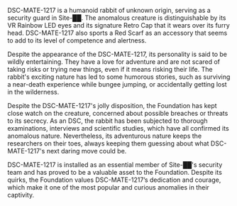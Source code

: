 DSC-MATE-1217 is a humanoid rabbit of unknown origin, serving as a security guard in Site-██. The anomalous creature is distinguishable by its VR Rainbow LED eyes and its signature Retro Cap that it wears over its furry head. DSC-MATE-1217 also sports a Red Scarf as an accessory that seems to add to its level of competence and alertness.

Despite the appearance of the DSC-MATE-1217, its personality is said to be wildly entertaining. They have a love for adventure and are not scared of taking risks or trying new things, even if it means risking their life. The rabbit's exciting nature has led to some humorous stories, such as surviving a near-death experience while bungee jumping, or accidentally getting lost in the wilderness.

Despite the DSC-MATE-1217's jolly disposition, the Foundation has kept close watch on the creature, concerned about possible breaches or threats to its secrecy. As an DSC, the rabbit has been subjected to thorough examinations, interviews and scientific studies, which have all confirmed its anomalous nature. Nevertheless, its adventurous nature keeps the researchers on their toes, always keeping them guessing about what DSC-MATE-1217's next daring move could be.

DSC-MATE-1217 is installed as an essential member of Site-██'s security team and has proved to be a valuable asset to the Foundation. Despite its quirks, the Foundation values DSC-MATE-1217’s dedication and courage, which make it one of the most popular and curious anomalies in their captivity.